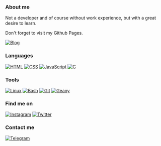 ### About me
Not a developer and of course without work experience, but with a great desire to learn.

Don't forget to visit my Github Pages.

[![Blog](https://img.shields.io/badge/Iyankdesu.github.io-FAD7A0?style=for-the-badge)](https://iyankdesu.github.io/)

### Languages
[![HTML](https://img.shields.io/badge/HTML-FAD7A0?style=for-the-badge)](https://html.com/)
[![CSS](https://img.shields.io/badge/CSS-F8D1A4?style=for-the-badge)](http://www.css3.com/)
[![JavaScript](https://img.shields.io/badge/JavaScript-F5CBA7?style=for-the-badge)](http://www.ecmascript.org/)
[![C](https://img.shields.io/badge/C-F5CBA7?style=for-the-badge)](#)

### Tools
[![Linux](https://img.shields.io/badge/Linux-FAD7A0?style=for-the-badge)](https://manjarolinux.org/)
[![Bash](https://img.shields.io/badge/Bash-F8D1A4?style=for-the-badge)](https://www.gnu.org/software/bash/)
[![Git](https://img.shields.io/badge/Git-F5CBA7?style=for-the-badge)](https://git-scm.com/)
[![Geany](https://img.shields.io/badge/Geany-F1C3A0?style=for-the-badge)](https://geany.org/)

### Find me on
[![Instagram](https://img.shields.io/badge/Instagram-FAD7A0?style=for-the-badge)](https://instagram.com/iyankdesu)
[![Twitter](https://img.shields.io/badge/Twitter-FAD7A0?style=for-the-badge)](https://twitter.com/iyankdesu)

### Contact me
[![Telegram](https://img.shields.io/badge/Telegram-FAD7A0?style=for-the-badge)](https://t.me/iyankdesu)
